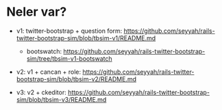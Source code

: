 # Neler var?

- v1: twitter-bootstrap + question form: https://github.com/seyyah/rails-twitter-bootstrap-sim/blob/tbsim-v1/README.md

	+ bootswatch: <https://github.com/seyyah/rails-twitter-bootstrap-sim/tree/tbsim-v1-bootswatch>

- v2: v1 + cancan + role: https://github.com/seyyah/rails-twitter-bootstrap-sim/blob/tbsim-v2/README.md

- v3: v2 + ckeditor: https://github.com/seyyah/rails-twitter-bootstrap-sim/blob/tbsim-v3/README.md

